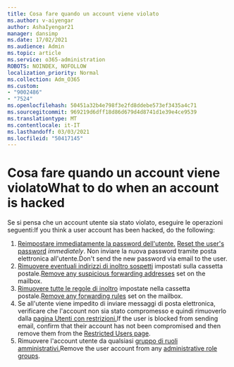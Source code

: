 ```yaml
---
title: Cosa fare quando un account viene violato
ms.author: v-aiyengar
author: AshaIyengar21
manager: dansimp
ms.date: 17/02/2021
ms.audience: Admin
ms.topic: article
ms.service: o365-administration
ROBOTS: NOINDEX, NOFOLLOW
localization_priority: Normal
ms.collection: Adm_O365
ms.custom:
- "9002486"
- "7524"
ms.openlocfilehash: 50451a32b4e798f3e2fd8ddebe573ef3435a4c71
ms.sourcegitcommit: 969219d6dff18d86d679d4d8741d1e39e4ce9539
ms.translationtype: MT
ms.contentlocale: it-IT
ms.lasthandoff: 03/03/2021
ms.locfileid: "50417145"
---
```

# <a name="what-to-do-when-an-account-is-hacked"></a><span data-ttu-id="6d408-102">Cosa fare quando un account viene violato</span><span class="sxs-lookup"><span data-stu-id="6d408-102">What to do when an account is hacked</span></span>

<span data-ttu-id="6d408-103">Se si pensa che un account utente sia stato violato, eseguire le operazioni seguenti:</span><span class="sxs-lookup"><span data-stu-id="6d408-103">If you think a user account has been hacked, do the following:</span></span>

1. <span data-ttu-id="6d408-104">[Reimpostare immediatamente la password dell'utente.](https://go.microsoft.com/fwlink/?linkid=2103704) </span><span class="sxs-lookup"><span data-stu-id="6d408-104">[Reset the user's password](https://go.microsoft.com/fwlink/?linkid=2103704) *immediately*.</span></span> <span data-ttu-id="6d408-105">Non inviare la nuova password tramite posta elettronica all'utente.</span><span class="sxs-lookup"><span data-stu-id="6d408-105">Don't send the new password via email to the user.</span></span>
1. <span data-ttu-id="6d408-106">[Rimuovere eventuali indirizzi di inoltro sospetti](https://go.microsoft.com/fwlink/?linkid=2103705) impostati sulla cassetta postale.</span><span class="sxs-lookup"><span data-stu-id="6d408-106">[Remove any suspicious forwarding addresses](https://go.microsoft.com/fwlink/?linkid=2103705) set on the mailbox.</span></span>
1. <span data-ttu-id="6d408-107">[Rimuovere tutte le regole di inoltro](https://go.microsoft.com/fwlink/?linkid=2103706) impostate nella cassetta postale.</span><span class="sxs-lookup"><span data-stu-id="6d408-107">[Remove any forwarding rules](https://go.microsoft.com/fwlink/?linkid=2103706) set on the mailbox.</span></span>
1. <span data-ttu-id="6d408-108">Se all'utente viene impedito di inviare messaggi di posta elettronica, verificare che l'account non sia stato compromesso e quindi rimuoverlo dalla [pagina Utenti con restrizioni.](https://go.microsoft.com/fwlink/?linkid=2103706)</span><span class="sxs-lookup"><span data-stu-id="6d408-108">If the user is blocked from sending email, confirm that their account has not been compromised and then remove them from the [Restricted Users page](https://go.microsoft.com/fwlink/?linkid=2103706).</span></span>
1. <span data-ttu-id="6d408-109">Rimuovere l'account utente da qualsiasi [gruppo di ruoli amministrativi.](https://go.microsoft.com/fwlink/?linkid=2092294)</span><span class="sxs-lookup"><span data-stu-id="6d408-109">Remove the user account from any [administrative role groups](https://go.microsoft.com/fwlink/?linkid=2092294).</span></span>
